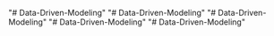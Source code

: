 "# Data-Driven-Modeling" 
"# Data-Driven-Modeling" 
"# Data-Driven-Modeling" 
"# Data-Driven-Modeling" 
"# Data-Driven-Modeling" 
